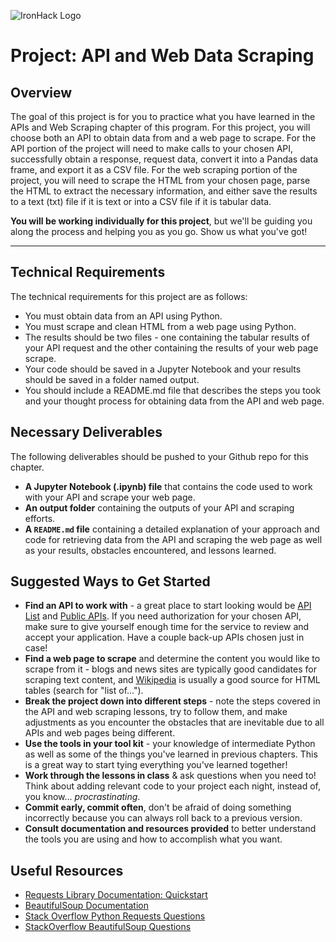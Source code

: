 ![IronHack Logo](https://s3-eu-west-1.amazonaws.com/ih-materials/uploads/upload_d5c5793015fec3be28a63c4fa3dd4d55.png)

# Project: API and Web Data Scraping

## Overview

The goal of this project is for you to practice what you have learned in the APIs and Web Scraping chapter of this program. For this project, you will choose both an API to obtain data from and a web page to scrape. For the API portion of the project will need to make calls to your chosen API, successfully obtain a response, request data, convert it into a Pandas data frame, and export it as a CSV file. For the web scraping portion of the project, you will need to scrape the HTML from your chosen page, parse the HTML to extract the necessary information, and either save the results to a text (txt) file if it is text or into a CSV file if it is tabular data.

**You will be working individually for this project**, but we'll be guiding you along the process and helping you as you go. Show us what you've got!

---

## Technical Requirements

The technical requirements for this project are as follows:

* You must obtain data from an API using Python.
* You must scrape and clean HTML from a web page using Python.
* The results should be two files - one containing the tabular results of your API request and the other containing the results of your web page scrape.
* Your code should be saved in a Jupyter Notebook and your results should be saved in a folder named output.
* You should include a README.md file that describes the steps you took and your thought process for obtaining data from the API and web page.

## Necessary Deliverables

The following deliverables should be pushed to your Github repo for this chapter.

* **A Jupyter Notebook (.ipynb) file** that contains the code used to work with your API and scrape your web page.
* **An output folder** containing the outputs of your API and scraping efforts.
* **A ``README.md`` file** containing a detailed explanation of your approach and code for retrieving data from the API and scraping the web page as well as your results, obstacles encountered, and lessons learned.

## Suggested Ways to Get Started

* **Find an API to work with** - a great place to start looking would be [API List](https://apilist.fun/) and [Public APIs](https://github.com/toddmotto/public-apis). If you need authorization for your chosen API, make sure to give yourself enough time for the service to review and accept your application. Have a couple back-up APIs chosen just in case!
* **Find a web page to scrape** and determine the content you would like to scrape from it - blogs and news sites are typically good candidates for scraping text content, and [Wikipedia](https://www.wikipedia.org/) is usually a good source for HTML tables (search for "list of...").
* **Break the project down into different steps** - note the steps covered in the API and web scraping lessons, try to follow them, and make adjustments as you encounter the obstacles that are inevitable due to all APIs and web pages being different.
* **Use the tools in your tool kit** - your knowledge of intermediate Python as well as some of the things you've learned in previous chapters. This is a great way to start tying everything you've learned together!
* **Work through the lessons in class** & ask questions when you need to! Think about adding relevant code to your project each night, instead of, you know... _procrastinating_.
* **Commit early, commit often**, don't be afraid of doing something incorrectly because you can always roll back to a previous version.
* **Consult documentation and resources provided** to better understand the tools you are using and how to accomplish what you want.

## Useful Resources

* [Requests Library Documentation: Quickstart](http://docs.python-requests.org/en/master/user/quickstart/)
* [BeautifulSoup Documentation](https://www.crummy.com/software/BeautifulSoup/bs4/doc/)
* [Stack Overflow Python Requests Questions](https://stackoverflow.com/questions/tagged/python-requests)
* [StackOverflow BeautifulSoup Questions](https://stackoverflow.com/questions/tagged/beautifulsoup)
